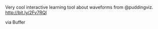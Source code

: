 Very cool interactive learning tool about waveforms from @puddingviz. http://bit.ly/2Fv7RQl

via Buffer